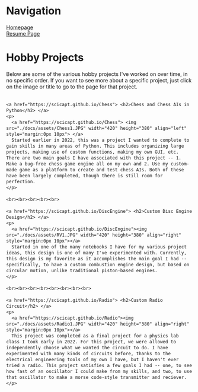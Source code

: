 <html>
<body>

  <div>
    <h1> Navigation </h1>
    <p>
      <a href="https://scicapt.github.io"> Homepage </a>
      <br>
      <a href="https://scicapt.github.io/Resume">Resume Page</a>
    </p>
  </div>
  
  <div>
    <h1>Hobby Projects</h1>
    <p>
      Below are some of the various hobby projects I've worked on over time, in no specific order. If you want to see more about a specific project, just click on the image or title to go to the page for that project.
      <br><br>
    </p>
    
    <a href="https://scicapt.github.io/Chess"> <h2>Chess and Chess AIs in Python</h2> </a>
    <p>
      <a href="https://scicapt.github.io/Chess"> <img src="./docs/assets/Chess1.JPG" width="420" height="380" align="left" style="margin:0px 10px"> </a>
      Started earlier in 2022, this was a project I wanted to complete to gain skills in many areas of Python. This includes organizing large projects, making use of custom functions, making my own GUI, etc. There are two main goals I have associated with this project -- 1. Make a bug-free chess game engine all on my own and 2. Use my custom-made game as a platform to create and test chess AIs. Both of these have been largely completed, though there is still room for perfection. 
    </p>
    
    <br><br><br><br><br>
    
    <a href="https://scicapt.github.io/DiscEngine"> <h2>Custom Disc Engine Design</h2> </a>
    <p>
      <a href="https://scicapt.github.io/DiscEngine"><img src="./docs/assets/RV1.JPG" width="420" height="380" align="right" style="margin:0px 10px"></a>
      Started in one of the many notebooks I have for my various project ideas, this design is one of many I've experimented with. Currently, this design is my favorite as it accomplishes the main goal I had -- specifically, to have a custom combustion engine design, but based on circular motion, unlike traditional piston-based engines.
    </p>
    
    <br><br><br><br><br><br><br><br>
    
    <a href="https://scicapt.github.io/Radio"> <h2>Custom Radio Circuit</h2> </a>
    <p>
      <a href="https://scicapt.github.io/Radio"><img src="./docs/assets/Radio1.JPG" width="420" height="380" align="right" style="margin:0px 10px"></a>
      This project was completed as a final project for a physics lab class I took early in 2022. For this project, we were allowed to independently choose what we wanted the circuit to do. I have experimented with many kinds of circuits before, thanks to the electrical engineering tools of my own I have, but I haven't ever tried a radio. This project satisfies a few goals I had -- one, to see how fast of an oscillator I could make from my skills, and two, to use that oscillator to make a morse code-style transmitter and reciever.
    </p>

